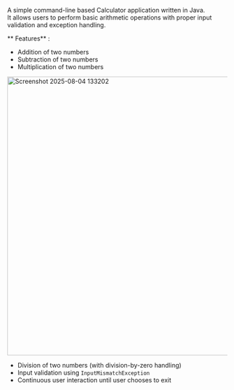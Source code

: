 
A simple command-line based Calculator application written in Java.  
It allows users to perform basic arithmetic operations with proper input validation and exception handling.

** Features** :
-  Addition of two numbers  
-  Subtraction of two numbers  
-  Multiplication of two numbers
  <img width="661" height="638" alt="Screenshot 2025-08-04 133202" src="https://github.com/user-attachments/assets/10b64719-d10a-4094-b203-9a34a20b7278" />

-  Division of two numbers (with division-by-zero handling)  
-  Input validation using `InputMismatchException`  
-  Continuous user interaction until user chooses to exit 
